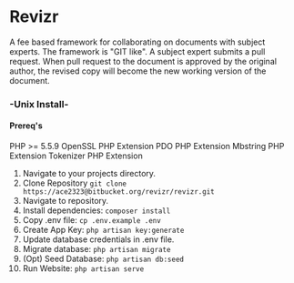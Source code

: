 # Revizr

A fee based framework for collaborating on documents with subject experts. The framework is "GIT like". A subject expert submits a pull request. When pull request to the document is approved by the original author, the revised copy will become the new working version of the document.

### -Unix Install-

#### Prereq's
PHP >= 5.5.9
OpenSSL PHP Extension
PDO PHP Extension
Mbstring PHP Extension
Tokenizer PHP Extension

1. Navigate to your projects directory.
2. Clone Repository `git clone https://ace2323@bitbucket.org/revizr/revizr.git`
3. Navigate to repository.
4. Install dependencies: `composer install` 
5. Copy .env file: `cp .env.example .env`
6. Create App Key: `php artisan key:generate`
7. Update database credentials in .env file.
8. Migrate database: `php artisan migrate`
9. (Opt) Seed Database: `php artisan db:seed`
10. Run Website: `php artisan serve`

